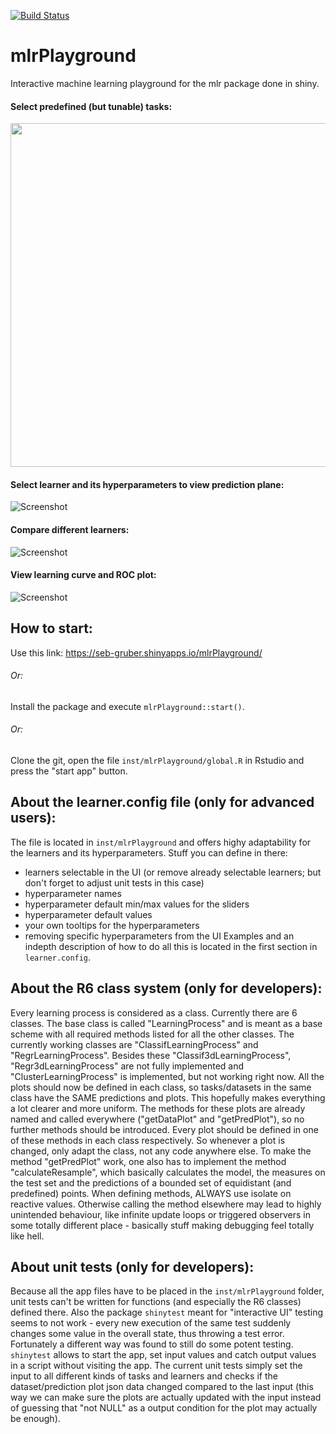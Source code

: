[![Build Status](https://travis-ci.com/SebGruber1996/mlrPlayground.svg?token=aseAdkuRs3BN4g6uWRsf&branch=dev)](https://travis-ci.com/SebGruber1996/mlrPlayground)

# mlrPlayground
Interactive machine learning playground for the mlr package done in shiny.



#### Select predefined (but tunable) tasks:

<img src="https://i.imgur.com/BVxxNQx.gif" width="550">



#### Select learner and its hyperparameters to view prediction plane:

![Screenshot](https://i.imgur.com/vR5UWyN.gif)



#### Compare different learners:

![Screenshot](https://i.imgur.com/SzPSFle.gif)



#### View learning curve and ROC plot:

![Screenshot](https://i.imgur.com/WGdOKeJ.gif)



## How to start:
Use this link:
https://seb-gruber.shinyapps.io/mlrPlayground/

###### Or:
Install the package and execute ``mlrPlayground::start()``.

###### Or:
Clone the git, open the file ``inst/mlrPlayground/global.R`` in Rstudio and press the "start app" button.

## About the learner.config file (only for advanced users):
The file is located in ``inst/mlrPlayground`` and offers highy adaptability for the learners and its hyperparameters.
Stuff you can define in there:
- learners selectable in the UI (or remove already selectable learners; but don't forget to adjust unit tests in this case)
- hyperparameter names
- hyperparameter default min/max values for the sliders
- hyperparameter default values
- your own tooltips for the hyperparameters
- removing specific hyperparameters from the UI
Examples and an indepth description of how to do all this is located in the first section in ``learner.config``.

## About the R6 class system (only for developers):
Every learning process is considered as a class. Currently there are 6 classes. The base class is called "LearningProcess" and is meant as a base scheme with all required methods listed for all the other classes. The currently working classes are "ClassifLearningProcess" and "RegrLearningProcess". Besides these "Classif3dLearningProcess", "Regr3dLearningProcess" are not fully implemented and "ClusterLearningProcess" is implemented, but not working right now. All the plots should now be defined in each class, so tasks/datasets in the same class have the SAME predictions and plots. This hopefully makes everything a lot clearer and more uniform. The methods for these plots are already named and called everywhere ("getDataPlot" and "getPredPlot"), so no further methods should be introduced. Every plot should be defined in one of these methods in each class respectively. So whenever a plot is changed, only adapt the class, not any code anywhere else. To make the method "getPredPlot" work, one also has to implement the method "calculateResample", which basically calculates the model, the measures on the test set and the predictions of a bounded set of equidistant (and predefined) points. When defining methods, ALWAYS use isolate on reactive values. Otherwise calling the method elsewhere may lead to highly unintended behaviour, like infinite update loops or triggered observers in some totally different place - basically stuff making debugging feel totally like hell.

## About unit tests (only for developers):
Because all the app files have to be placed in the ``inst/mlrPlayground`` folder, unit tests can't be written for functions (and especially the R6 classes) defined there. Also the package ``shinytest`` meant for "interactive UI" testing seems to not work - every new execution of the same test suddenly changes some value in the overall state, thus throwing a test error.
Fortunately a different way was found to still do some potent testing.
``shinytest`` allows to start the app, set input values and catch output values in a script without visiting the app. The current unit tests simply set the input to all different kinds of tasks and learners and checks if the dataset/prediction plot json data changed compared to the last input (this way we can make sure the plots are actually updated with the input instead of guessing that "not NULL" as a output condition for the plot may actually be enough).
